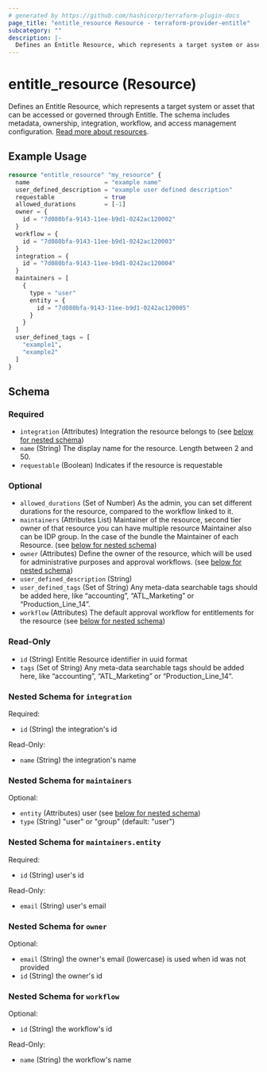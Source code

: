 ```yaml
---
# generated by https://github.com/hashicorp/terraform-plugin-docs
page_title: "entitle_resource Resource - terraform-provider-entitle"
subcategory: ""
description: |-
  Defines an Entitle Resource, which represents a target system or asset that can be accessed or governed through Entitle. The schema includes metadata, ownership, integration, workflow, and access management configuration. Read more about resources https://docs.beyondtrust.com/entitle/docs/integrations-resources-roles.
---
```


# entitle_resource (Resource)

Defines an Entitle Resource, which represents a target system or asset that can be accessed or governed through Entitle. The schema includes metadata, ownership, integration, workflow, and access management configuration. [Read more about resources](https://docs.beyondtrust.com/entitle/docs/integrations-resources-roles).

## Example Usage

```terraform
resource "entitle_resource" "my_resource" {
  name                     = "example name"
  user_defined_description = "example user defined description"
  requestable              = true
  allowed_durations        = [-1]
  owner = {
    id = "7d080bfa-9143-11ee-b9d1-0242ac120002"
  }
  workflow = {
    id = "7d080bfa-9143-11ee-b9d1-0242ac120003"
  }
  integration = {
    id = "7d080bfa-9143-11ee-b9d1-0242ac120004"
  }
  maintainers = [
    {
      type = "user"
      entity = {
        id = "7d080bfa-9143-11ee-b9d1-0242ac120005"
      }
    }
  ]
  user_defined_tags = [
    "example1",
    "example2"
  ]
}
```

<!-- schema generated by tfplugindocs -->
## Schema

### Required

- `integration` (Attributes) Integration the resource belongs to (see [below for nested schema](#nestedatt--integration))
- `name` (String) The display name for the resource. Length between 2 and 50.
- `requestable` (Boolean) Indicates if the resource is requestable

### Optional

- `allowed_durations` (Set of Number) As the admin, you can set different durations for the resource, compared to the workflow linked to it.
- `maintainers` (Attributes List) Maintainer of the resource, second tier owner of that resource you can have multiple resource Maintainer also can be IDP group. In the case of the bundle the Maintainer of each Resource. (see [below for nested schema](#nestedatt--maintainers))
- `owner` (Attributes) Define the owner of the resource, which will be used for administrative purposes and approval workflows. (see [below for nested schema](#nestedatt--owner))
- `user_defined_description` (String)
- `user_defined_tags` (Set of String) Any meta-data searchable tags should be added here, like “accounting”, “ATL_Marketing” or “Production_Line_14”.
- `workflow` (Attributes) The default approval workflow for entitlements for the resource (see [below for nested schema](#nestedatt--workflow))

### Read-Only

- `id` (String) Entitle Resource identifier in uuid format
- `tags` (Set of String) Any meta-data searchable tags should be added here, like “accounting”, “ATL_Marketing” or “Production_Line_14”.

<a id="nestedatt--integration"></a>
### Nested Schema for `integration`

Required:

- `id` (String) the integration's id

Read-Only:

- `name` (String) the integration's name


<a id="nestedatt--maintainers"></a>
### Nested Schema for `maintainers`

Optional:

- `entity` (Attributes) user (see [below for nested schema](#nestedatt--maintainers--entity))
- `type` (String) "user" or "group" (default: "user")

<a id="nestedatt--maintainers--entity"></a>
### Nested Schema for `maintainers.entity`

Required:

- `id` (String) user's id

Read-Only:

- `email` (String) user's email



<a id="nestedatt--owner"></a>
### Nested Schema for `owner`

Optional:

- `email` (String) the owner's email (lowercase) is used when id was not provided
- `id` (String) the owner's id


<a id="nestedatt--workflow"></a>
### Nested Schema for `workflow`

Optional:

- `id` (String) the workflow's id

Read-Only:

- `name` (String) the workflow's name
